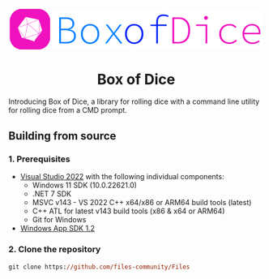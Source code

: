 <p align="center">
  <img alt="Files Logo" src="assets/logos/png/logo-no-background.png" width="500px" />
  <h1 align="center">Box of Dice</h1>
</p>

Introducing Box of Dice, a library for rolling dice with a command line utility for rolling dice from a CMD prompt. 

## Building from source

### 1. Prerequisites

- [Visual Studio 2022](https://visualstudio.microsoft.com/vs/) with the following individual components:
    - Windows 11 SDK (10.0.22621.0)
    - .NET 7 SDK
    - MSVC v143 - VS 2022 C++ x64/x86 or ARM64 build tools (latest)
    - C++ ATL for latest v143 build tools (x86 & x64 or ARM64)
    - Git for Windows
- [Windows App SDK 1.2](https://learn.microsoft.com/en-us/windows/apps/windows-app-sdk/downloads#current-releases)
    
### 2. Clone the repository

```ps
git clone https://github.com/files-community/Files
```